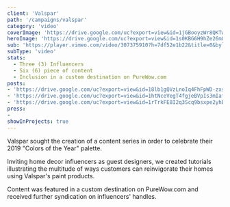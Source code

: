 ```yaml
---
client: 'Valspar'
path: '/campaigns/valspar'
category: 'video'
coverImage: 'https://drive.google.com/uc?export=view&id=1jGBooyzWr8QKTwLODgJ1bYqR3hd9EW4Y'
heroImage: 'https://drive.google.com/uc?export=view&id=1s0KBG6H9hZe26m84I075h8UIXBA8-KHe'
sub: 'https://player.vimeo.com/video/307375910?h=7df52e1b22&title=0&byline=0&portrait=0'
subType: 'video'
stats:
  - Three (3) Influencers
  - Six (6) piece of content
  - Inclusion in a custom destination on PureWow.com
posts:
- 'https://drive.google.com/uc?export=view&id=18lb1gQVzLnoIq4FhFpWD-zxsLot1y-nU'
- 'https://drive.google.com/uc?export=view&id=1htNceVegT4fgjeBVpIs3mIafhA1iS5he'
- 'https://drive.google.com/uc?export=view&id=1rTrkFE8I2q3Scq9bsxpe2yhBktZQpcuG'
press:
- 
showInProjects: true
---
```


Valspar sought the creation of a content series in order to celebrate their 2019 "Colors of the Year" palette.

Inviting home decor influencers as guest designers, we created tutorials illustrating the multitude of ways customers can reinvigorate their homes using Valspar's paint products.

Content was featured in a custom destination on PureWow.com and received further syndication on influencers' handles.
